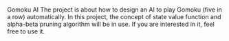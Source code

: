 #
Gomoku AI
The project is about how to design an AI to play Gomoku (five in a row) automatically.
In this project, the concept of state value function and alpha-beta pruning algorithm will be in use.
If you are interested in it, feel free to use it.
